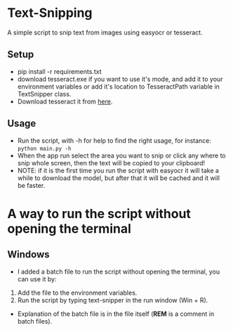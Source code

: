 # Text-Snipping
A simple script to snip text from images using easyocr or tesseract.
## Setup
* pip install -r requirements.txt
* download tesseract.exe if you want to use it's mode, and add it to your environment variables or add it's location to TesseractPath variable in TextSnipper class.
* Download tesseract it from [here](https://digi.bib.uni-mannheim.de/tesseract/?ref=nanonets.com).

## Usage
* Run the script, with -h for help to find the right usage, for instance:
```python main.py -h```
* When the app run select the area you want to snip or click any where to snip whole screen, then the text will be copied to your clipboard!
* NOTE: if it is the first time you run the script with easyocr it will take a while to download the model, but after that it will be cached and it will be faster.

# A way to run the script without opening the terminal

## Windows
* I added a batch file to run the script without opening the terminal, you can use it by:
1. Add the file to the environment variables.
2. Run the script by typing text-snipper in the run window (Win + R).
* Explanation of the batch file is in the file itself (**REM** is a comment in batch files).